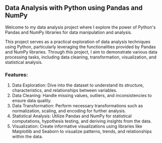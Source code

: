 ## Data Analysis with Python using Pandas and NumPy

Welcome to my data analysis project where I explore the power of Python's Pandas and NumPy libraries for data manipulation and analysis.

This project serves as a practical exploration of data analysis techniques using Python, particularly leveraging the functionalities provided by Pandas and NumPy libraries. Through this project, I aim to demonstrate various data processing tasks, including data cleaning, transformation, visualization, and statistical analysis.

### Features:
1. Data Exploration: Dive into the dataset to understand its structure, characteristics, and relationships between variables.
2. Data Cleaning: Handle missing values, outliers, and inconsistencies to ensure data quality.
3. Data Transformation: Perform necessary transformations such as normalization, scaling, and encoding for further analysis.
4. Statistical Analysis: Utilize Pandas and NumPy for statistical computations, hypothesis testing, and deriving insights from the data.
5. Visualization: Create informative visualizations using libraries like Matplotlib and Seaborn to visualize patterns, trends, and relationships within the data.
